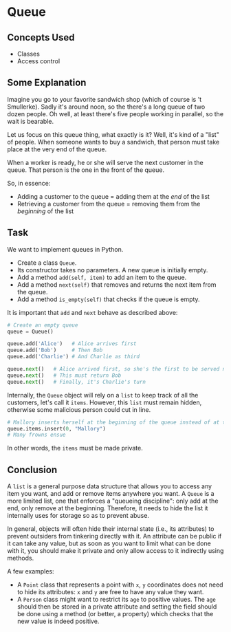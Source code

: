 # Queue

## Concepts Used

* Classes
* Access control

## Some Explanation

Imagine you go to your favorite sandwich shop (which of course is 't Smullerke).
Sadly it's around noon, so the there's a long queue of two dozen people.
Oh well, at least there's five people working in parallel, so the wait is bearable.

Let us focus on this queue thing, what exactly is it?
Well, it's kind of a "list" of people.
When someone wants to buy a sandwich, that person must take place at the very end of the queue.

When a worker is ready, he or she will serve the next customer in the queue.
That person is the one in the front of the queue.

So, in essence:

* Adding a customer to the queue = adding them at the *end* of the list
* Retrieving a customer from the queue = removing them from the *beginning* of the list

## Task

We want to implement queues in Python.

* Create a class `Queue`.
* Its constructor takes no parameters.
  A new queue is initially empty.
* Add a method `add(self, item)` to add an item to the queue.
* Add a method `next(self)` that removes and returns the next item from the queue.
* Add a method `is_empty(self)` that checks if the queue is empty.

It is important that `add` and `next` behave as described above:

```python
# Create an empty queue
queue = Queue()

queue.add('Alice')   # Alice arrives first
queue.add('Bob')     # Then Bob
queue.add('Charlie') # And Charlie as third

queue.next()   # Alice arrived first, so she's the first to be served next
queue.next()   # This must return Bob
queue.next()   # Finally, it's Charlie's turn
```

Internally, the `Queue` object will rely on a `list` to keep track of all the customers, let's call it `items`.
However, this `list` must remain hidden, otherwise some malicious person could cut in line.

```python
# Mallory inserts herself at the beginning of the queue instead of at the end
queue.items.insert(0, "Mallory")
# Many frowns ensue
```

In other words, the `items` must be made private.

## Conclusion

A `list` is a general purpose data structure that allows you to access any item you want, and add or remove items anywhere you want.
A `Queue` is a more limited list, one that enforces a "queueing discipline": only add at the end, only remove at the beginning.
Therefore, it needs to hide the list it internally uses for storage so as to prevent abuse.

In general, objects will often hide their internal state (i.e., its attributes) to prevent outsiders from tinkering directly with it.
An attribute can be public if it can take any value, but as soon as you want to limit what can be done with it, you should make it private and only allow access to it indirectly using methods.

A few examples:

* A `Point` class that represents a point with `x`, `y` coordinates does not need to hide its attributes: `x` and `y` are free to have any value they want.
* A `Person` class might want to restrict its `age` to positive values.
  The `age` should then be stored in a private attribute and setting the field should be done using a method (or better, a property) which checks that the new value is indeed positive.
